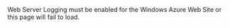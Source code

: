 <div class="alert alert-danger">
Web Server Logging must be enabled for the Windows Azure Web Site or this page will fail to load.
</div>